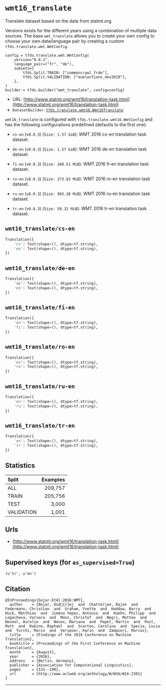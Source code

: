 <div itemscope itemtype="http://schema.org/Dataset">
  <div itemscope itemprop="includedInDataCatalog" itemtype="http://schema.org/DataCatalog">
    <meta itemprop="name" content="TensorFlow Datasets" />
  </div>
  <meta itemprop="name" content="wmt16_translate" />
  <meta itemprop="description" content="Translate dataset based on the data from statmt.org.&#10;&#10;Versions exists for the different years using a combination of multiple data&#10;sources. The base `wmt_translate` allows you to create your own config to choose&#10;your own data/language pair by creating a custom `tfds.translate.wmt.WmtConfig`.&#10;&#10;```&#10;config = tfds.translate.wmt.WmtConfig(&#10;    version=&quot;0.0.1&quot;,&#10;    language_pair=(&quot;fr&quot;, &quot;de&quot;),&#10;    subsets={&#10;        tfds.Split.TRAIN: [&quot;commoncrawl_frde&quot;],&#10;        tfds.Split.VALIDATION: [&quot;euelections_dev2019&quot;],&#10;    },&#10;)&#10;builder = tfds.builder(&quot;wmt_translate&quot;, config=config)&#10;```&#10;&#10;" />
  <meta itemprop="url" content="https://www.tensorflow.org/datasets/catalog/wmt16_translate" />
  <meta itemprop="sameAs" content="http://www.statmt.org/wmt16/translation-task.html" />
</div>

# `wmt16_translate`

Translate dataset based on the data from statmt.org.

Versions exists for the different years using a combination of multiple data
sources. The base `wmt_translate` allows you to create your own config to choose
your own data/language pair by creating a custom `tfds.translate.wmt.WmtConfig`.

```
config = tfds.translate.wmt.WmtConfig(
    version="0.0.1",
    language_pair=("fr", "de"),
    subsets={
        tfds.Split.TRAIN: ["commoncrawl_frde"],
        tfds.Split.VALIDATION: ["euelections_dev2019"],
    },
)
builder = tfds.builder("wmt_translate", config=config)
```

*   URL:
    [http://www.statmt.org/wmt16/translation-task.html](http://www.statmt.org/wmt16/translation-task.html)
*   `DatasetBuilder`:
    [`tfds.translate.wmt16.Wmt16Translate`](https://github.com/tensorflow/datasets/tree/master/tensorflow_datasets/translate/wmt16.py)

`wmt16_translate` is configured with `tfds.translate.wmt16.WmtConfig` and has
the following configurations predefined (defaults to the first one):

*   `cs-en` (`v0.0.3`) (`Size: 1.57 GiB`): WMT 2016 cs-en translation task
    dataset.

*   `de-en` (`v0.0.3`) (`Size: 1.57 GiB`): WMT 2016 de-en translation task
    dataset.

*   `fi-en` (`v0.0.3`) (`Size: 260.51 MiB`): WMT 2016 fi-en translation task
    dataset.

*   `ro-en` (`v0.0.3`) (`Size: 273.83 MiB`): WMT 2016 ro-en translation task
    dataset.

*   `ru-en` (`v0.0.3`) (`Size: 993.38 MiB`): WMT 2016 ru-en translation task
    dataset.

*   `tr-en` (`v0.0.3`) (`Size: 59.32 MiB`): WMT 2016 tr-en translation task
    dataset.

## `wmt16_translate/cs-en`

```python
Translation({
    'cs': Text(shape=(), dtype=tf.string),
    'en': Text(shape=(), dtype=tf.string),
})
```

## `wmt16_translate/de-en`

```python
Translation({
    'de': Text(shape=(), dtype=tf.string),
    'en': Text(shape=(), dtype=tf.string),
})
```

## `wmt16_translate/fi-en`

```python
Translation({
    'en': Text(shape=(), dtype=tf.string),
    'fi': Text(shape=(), dtype=tf.string),
})
```

## `wmt16_translate/ro-en`

```python
Translation({
    'en': Text(shape=(), dtype=tf.string),
    'ro': Text(shape=(), dtype=tf.string),
})
```

## `wmt16_translate/ru-en`

```python
Translation({
    'en': Text(shape=(), dtype=tf.string),
    'ru': Text(shape=(), dtype=tf.string),
})
```

## `wmt16_translate/tr-en`

```python
Translation({
    'en': Text(shape=(), dtype=tf.string),
    'tr': Text(shape=(), dtype=tf.string),
})
```

## Statistics

Split      | Examples
:--------- | -------:
ALL        | 209,757
TRAIN      | 205,756
TEST       | 3,000
VALIDATION | 1,001

## Urls

*   [http://www.statmt.org/wmt16/translation-task.html](http://www.statmt.org/wmt16/translation-task.html)

## Supervised keys (for `as_supervised=True`)
`(u'tr', u'en')`

## Citation
```
@InProceedings{bojar-EtAl:2016:WMT1,
  author    = {Bojar, Ond{r}ej  and  Chatterjee, Rajen  and  Federmann, Christian  and  Graham, Yvette  and  Haddow, Barry  and  Huck, Matthias  and  Jimeno Yepes, Antonio  and  Koehn, Philipp  and  Logacheva, Varvara  and  Monz, Christof  and  Negri, Matteo  and  Neveol, Aurelie  and  Neves, Mariana  and  Popel, Martin  and  Post, Matt  and  Rubino, Raphael  and  Scarton, Carolina  and  Specia, Lucia  and  Turchi, Marco  and  Verspoor, Karin  and  Zampieri, Marcos},
  title     = {Findings of the 2016 Conference on Machine Translation},
  booktitle = {Proceedings of the First Conference on Machine Translation},
  month     = {August},
  year      = {2016},
  address   = {Berlin, Germany},
  publisher = {Association for Computational Linguistics},
  pages     = {131--198},
  url       = {http://www.aclweb.org/anthology/W/W16/W16-2301}
}
```

--------------------------------------------------------------------------------
